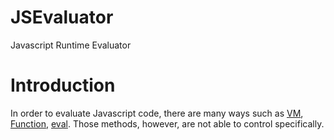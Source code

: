 # JSEvaluator

Javascript Runtime Evaluator

# Introduction

 In order to evaluate Javascript code, there are many ways such as [VM](https://nodejs.org/api/vm.html), [Function](https://developer.mozilla.org/en-US/docs/Web/JavaScript/Reference/Global_Objects/Function), [eval](https://developer.mozilla.org/en-US/docs/Web/JavaScript/Reference/Global_Objects/eval).
 Those methods, however, are not able to control specifically.

